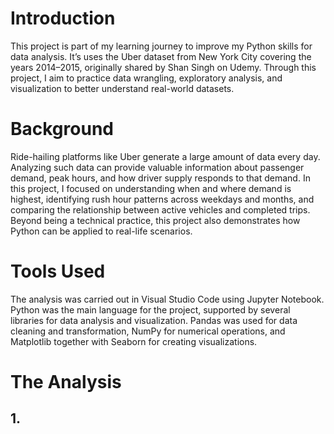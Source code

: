 # Introduction

This project is part of my learning journey to improve my Python skills for data analysis. It’s uses the Uber dataset from New York City covering the years 2014–2015, originally shared by Shan Singh on Udemy. Through this project, I aim to practice data wrangling, exploratory analysis, and visualization to better understand real-world datasets.

# Background

Ride-hailing platforms like Uber generate a large amount of data every day. Analyzing such data can provide valuable information about passenger demand, peak hours, and how driver supply responds to that demand. In this project, I focused on understanding when and where demand is highest, identifying rush hour patterns across weekdays and months, and comparing the relationship between active vehicles and completed trips. Beyond being a technical practice, this project also demonstrates how Python can be applied to real-life scenarios.

# Tools Used

The analysis was carried out in Visual Studio Code using Jupyter Notebook. Python was the main language for the project, supported by several libraries for data analysis and visualization. Pandas was used for data cleaning and transformation, NumPy for numerical operations, and Matplotlib together with Seaborn for creating visualizations.

# The Analysis

## 1. 
